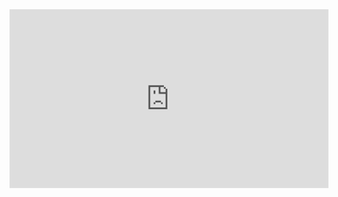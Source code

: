 <html>
<iframe width="560" height="315" src="https://www.youtube.com/embed/2ldhr1vQtoI" title="YouTube video player" frameborder="0" allow="accelerometer; autoplay; clipboard-write; encrypted-media; gyroscope; picture-in-picture; web-share" allowfullscreen></iframe>
<html>
